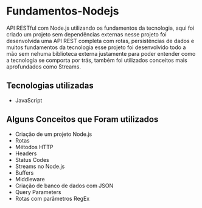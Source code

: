# Fundamentos-Nodejs
API RESTful com Node.js utilizando os fundamentos da tecnologia, aqui foi criado um projeto sem dependências externas 
nesse projeto foi desenvolvida uma API REST completa com rotas, persistências de dados e muitos fundamentos da tecnologia
esse projeto foi desenvolvido todo a mão sem nehuma biblioteca externa justamente para poder entender como a tecnologia 
se comporta por trás, também foi utilizados conceitos mais aprofundados como Streams. 

## Tecnologias utilizadas
- JavaScript 

## Alguns Conceitos que Foram utilizados
- Criação de um projeto Node.js
- Rotas 
- Métodos HTTP
- Headers
- Status Codes
- Streams no Node.js
- Buffers 
- Middleware 
- Criação de banco de dados com JSON 
- Query Parameters
- Rotas com parâmetros RegEx 

